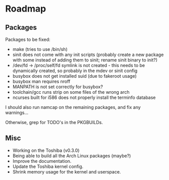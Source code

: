# Roadmap #

## Packages ##

Packages to be fixed:
- make (tries to use /bin/sh)
- sinit does not come with any init scripts (probably create a new package with
  some instead of adding them to sinit; rename sinit binary to init?)
- /dev/fd -> /proc/self/fd symlink is not created - this needs to be
  dynamically created, so probably in the mdev or sinit config
- busybox does not get installed suid (due to fakeroot usage)
- busybox man requires nroff
- MANPATH is not set correctly for busybox?
- toolchain/gcc runs strip on some files of the wrong arch
- ncurses built for i586 does not properly install the terminfo database

I should also run namcap on the remaining packages, and fix any warnings...

Otherwise, grep for TODO's in the PKGBUILDs.


## Misc ##

- Working on the Toshiba (v0.3.0)
- Being able to build all the Arch Linux packages (maybe?)
- Improve the documentation.
- Update the Toshiba kernel config.
- Shrink memory usage for the kernel and userspace.

